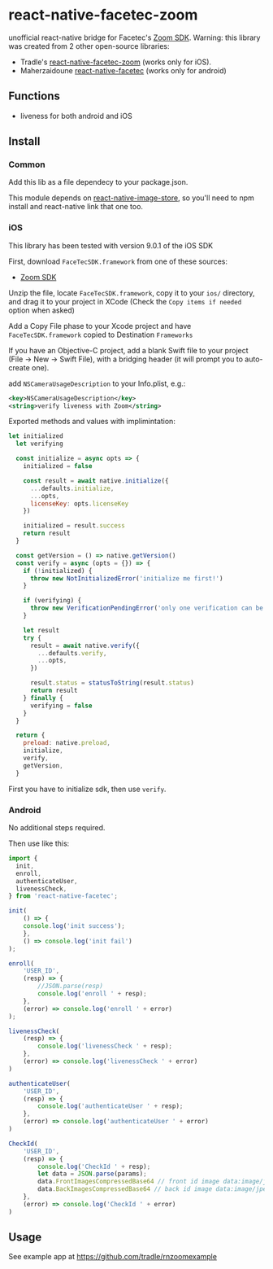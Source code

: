# react-native-facetec-zoom

unofficial react-native bridge for Facetec's [Zoom SDK](https://dev.zoomlogin.com/). 
Warning: this library was created from 2 other open-source libraries:
- Tradle's [react-native-facetec-zoom](https://github.com/tradle/react-native-facetec-zoom) (works only for iOS).
- Maherzaidoune [react-native-facetec](https://github.com/maherzaidoune/react-native-facetec#readme) (works only for android)

## Functions

- liveness for both android and iOS


## Install

### Common

Add this lib as a file dependecy to your package.json.

This module depends on [react-native-image-store](https://github.com/tradle/react-native-image-store), so you'll need to npm install and react-native link that one too.

### iOS

This library has been tested with version 9.0.1 of the iOS SDK

First, download `FaceTecSDK.framework` from one of these sources:

- [Zoom SDK](https://dev.facetec.com/downloads)

Unzip the file, locate `FaceTecSDK.framework`, copy it to your `ios/` directory, and drag it to your project in XCode (Check the `Copy items if needed` option when asked)

Add a Copy File phase to your Xcode project and have `FaceTecSDK.framework` copied to Destination `Frameworks`

If you have an Objective-C project, add a blank Swift file to your project (File -> New -> Swift File), with a bridging header (it will prompt you to auto-create one).

add `NSCameraUsageDescription` to your Info.plist, e.g.:

```xml
<key>NSCameraUsageDescription</key>
<string>verify liveness with Zoom</string>
```

Exported methods and values with implimintation: 

```javascript
let initialized
  let verifying

  const initialize = async opts => {
    initialized = false

    const result = await native.initialize({
      ...defaults.initialize,
      ...opts,
      licenseKey: opts.licenseKey
    })

    initialized = result.success
    return result
  }

  const getVersion = () => native.getVersion()
  const verify = async (opts = {}) => {
    if (!initialized) {
      throw new NotInitializedError('initialize me first!')
    }

    if (verifying) {
      throw new VerificationPendingError('only one verification can be done at a time')
    }

    let result
    try {
      result = await native.verify({
        ...defaults.verify,
        ...opts,
      })

      result.status = statusToString(result.status)
      return result
    } finally {
      verifying = false
    }
  }

  return {
    preload: native.preload,
    initialize,
    verify,
    getVersion,
  }
```

First you have to initialize sdk, then use `verify`.

### Android

No additional steps required.

Then use like this:

````javascript
import {
  init,
  enroll,
  authenticateUser,
  livenessCheck,
} from 'react-native-facetec';

init(
    () => {
    console.log('init success');
    },
    () => console.log('init fail')
);

enroll(
    'USER_ID',
    (resp) => {
        //JSON.parse(resp)
        console.log('enroll ' + resp);
    },
    (error) => console.log('enroll ' + error)
);

livenessCheck(
    (resp) => {
        console.log('livenessCheck ' + resp);
    },
    (error) => console.log('livenessCheck ' + error)
)

authenticateUser(
    'USER_ID',
    (resp) => {
        console.log('authenticateUser ' + resp);
    },
    (error) => console.log('authenticateUser ' + error)
)

CheckId(
    'USER_ID',
    (resp) => {
        console.log('CheckId ' + resp);
        let data = JSON.parse(params);
        data.FrontImagesCompressedBase64 // front id image data:image/jpeg;base64
        data.BackImagesCompressedBase64 // back id image data:image/jpeg;base64
    },
    (error) => console.log('CheckId ' + error)
)
````

## Usage

See example app at https://github.com/tradle/rnzoomexample
```
